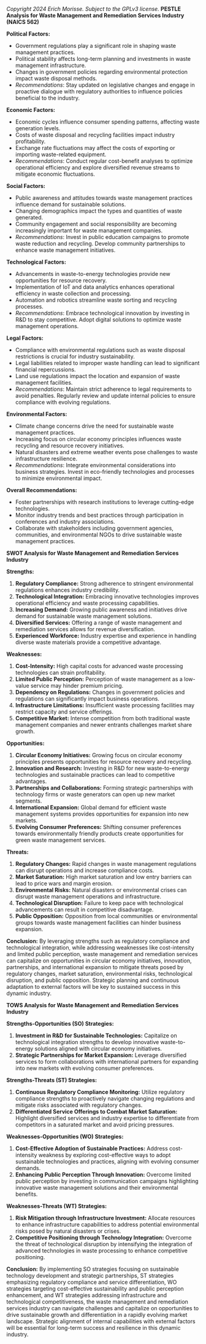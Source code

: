*Copyright 2024 Erich Morisse.  Subject to the GPLv3 license.*
**PESTLE Analysis for Waste Management and Remediation Services Industry (NAICS 562)**

**Political Factors:**
- Government regulations play a significant role in shaping waste management practices.
- Political stability affects long-term planning and investments in waste management infrastructure.
- Changes in government policies regarding environmental protection impact waste disposal methods.
- *Recommendations*: Stay updated on legislative changes and engage in proactive dialogue with regulatory authorities to influence policies beneficial to the industry.

**Economic Factors:**
- Economic cycles influence consumer spending patterns, affecting waste generation levels.
- Costs of waste disposal and recycling facilities impact industry profitability.
- Exchange rate fluctuations may affect the costs of exporting or importing waste-related equipment.
- *Recommendations*: Conduct regular cost-benefit analyses to optimize operational efficiency and explore diversified revenue streams to mitigate economic fluctuations.

**Social Factors:**
- Public awareness and attitudes towards waste management practices influence demand for sustainable solutions.
- Changing demographics impact the types and quantities of waste generated.
- Community engagement and social responsibility are becoming increasingly important for waste management companies.
- *Recommendations*: Invest in public education campaigns to promote waste reduction and recycling. Develop community partnerships to enhance waste management initiatives.

**Technological Factors:**
- Advancements in waste-to-energy technologies provide new opportunities for resource recovery.
- Implementation of IoT and data analytics enhances operational efficiency in waste collection and processing.
- Automation and robotics streamline waste sorting and recycling processes.
- *Recommendations*: Embrace technological innovation by investing in R&D to stay competitive. Adopt digital solutions to optimize waste management operations.

**Legal Factors:**
- Compliance with environmental regulations such as waste disposal restrictions is crucial for industry sustainability.
- Legal liabilities related to improper waste handling can lead to significant financial repercussions.
- Land use regulations impact the location and expansion of waste management facilities.
- *Recommendations*: Maintain strict adherence to legal requirements to avoid penalties. Regularly review and update internal policies to ensure compliance with evolving regulations.

**Environmental Factors:**
- Climate change concerns drive the need for sustainable waste management practices.
- Increasing focus on circular economy principles influences waste recycling and resource recovery initiatives.
- Natural disasters and extreme weather events pose challenges to waste infrastructure resilience.
- *Recommendations*: Integrate environmental considerations into business strategies. Invest in eco-friendly technologies and processes to minimize environmental impact.

**Overall Recommendations:** 
- Foster partnerships with research institutions to leverage cutting-edge technologies.
- Monitor industry trends and best practices through participation in conferences and industry associations.
- Collaborate with stakeholders including government agencies, communities, and environmental NGOs to drive sustainable waste management practices.

**SWOT Analysis for Waste Management and Remediation Services Industry**

**Strengths:**
1. **Regulatory Compliance:** Strong adherence to stringent environmental regulations enhances industry credibility.
2. **Technological Integration:** Embracing innovative technologies improves operational efficiency and waste processing capabilities.
3. **Increasing Demand:** Growing public awareness and initiatives drive demand for sustainable waste management solutions.
4. **Diversified Services:** Offering a range of waste management and remediation services allows for revenue diversification.
5. **Experienced Workforce:** Industry expertise and experience in handling diverse waste materials provide a competitive advantage.

**Weaknesses:**
1. **Cost-Intensity:** High capital costs for advanced waste processing technologies can strain profitability.
2. **Limited Public Perception:** Perception of waste management as a low-value service may hinder premium pricing.
3. **Dependency on Regulations:** Changes in government policies and regulations can significantly impact business operations.
4. **Infrastructure Limitations:** Insufficient waste processing facilities may restrict capacity and service offerings.
5. **Competitive Market:** Intense competition from both traditional waste management companies and newer entrants challenges market share growth.

**Opportunities:**
1. **Circular Economy Initiatives:** Growing focus on circular economy principles presents opportunities for resource recovery and recycling.
2. **Innovation and Research:** Investing in R&D for new waste-to-energy technologies and sustainable practices can lead to competitive advantages.
3. **Partnerships and Collaborations:** Forming strategic partnerships with technology firms or waste generators can open up new market segments.
4. **International Expansion:** Global demand for efficient waste management systems provides opportunities for expansion into new markets.
5. **Evolving Consumer Preferences:** Shifting consumer preferences towards environmentally friendly products create opportunities for green waste management services.

**Threats:**
1. **Regulatory Changes:** Rapid changes in waste management regulations can disrupt operations and increase compliance costs.
2. **Market Saturation:** High market saturation and low entry barriers can lead to price wars and margin erosion.
3. **Environmental Risks:** Natural disasters or environmental crises can disrupt waste management operations and infrastructure.
4. **Technological Disruption:** Failure to keep pace with technological advancements can result in competitive disadvantage.
5. **Public Opposition:** Opposition from local communities or environmental groups towards waste management facilities can hinder business expansion.

**Conclusion:**
By leveraging strengths such as regulatory compliance and technological integration, while addressing weaknesses like cost-intensity and limited public perception, waste management and remediation services can capitalize on opportunities in circular economy initiatives, innovation, partnerships, and international expansion to mitigate threats posed by regulatory changes, market saturation, environmental risks, technological disruption, and public opposition. Strategic planning and continuous adaptation to external factors will be key to sustained success in this dynamic industry.

**TOWS Analysis for Waste Management and Remediation Services Industry**

**Strengths-Opportunities (SO) Strategies:**
1. **Investment in R&D for Sustainable Technologies:** Capitalize on technological integration strengths to develop innovative waste-to-energy solutions aligned with circular economy initiatives.
2. **Strategic Partnerships for Market Expansion:** Leverage diversified services to form collaborations with international partners for expanding into new markets with evolving consumer preferences.

**Strengths-Threats (ST) Strategies:**
1. **Continuous Regulatory Compliance Monitoring:** Utilize regulatory compliance strengths to proactively navigate changing regulations and mitigate risks associated with regulatory changes.
2. **Differentiated Service Offerings to Combat Market Saturation:** Highlight diversified services and industry expertise to differentiate from competitors in a saturated market and avoid pricing pressures.

**Weaknesses-Opportunities (WO) Strategies:**
1. **Cost-Effective Adoption of Sustainable Practices:** Address cost-intensity weakness by exploring cost-effective ways to adopt sustainable technologies and practices, aligning with evolving consumer demands.
2. **Enhancing Public Perception Through Innovation:** Overcome limited public perception by investing in communication campaigns highlighting innovative waste management solutions and their environmental benefits.

**Weaknesses-Threats (WT) Strategies:**
1. **Risk Mitigation through Infrastructure Investment:** Allocate resources to enhance infrastructure capabilities to address potential environmental risks posed by natural disasters or crises.
2. **Competitive Positioning through Technology Integration:** Overcome the threat of technological disruption by intensifying the integration of advanced technologies in waste processing to enhance competitive positioning.

**Conclusion:**
By implementing SO strategies focusing on sustainable technology development and strategic partnerships, ST strategies emphasizing regulatory compliance and service differentiation, WO strategies targeting cost-effective sustainability and public perception enhancement, and WT strategies addressing infrastructure and technological competitiveness, the waste management and remediation services industry can navigate challenges and capitalize on opportunities to drive sustainable growth and differentiation in a rapidly evolving market landscape. Strategic alignment of internal capabilities with external factors will be essential for long-term success and resilience in this dynamic industry.

